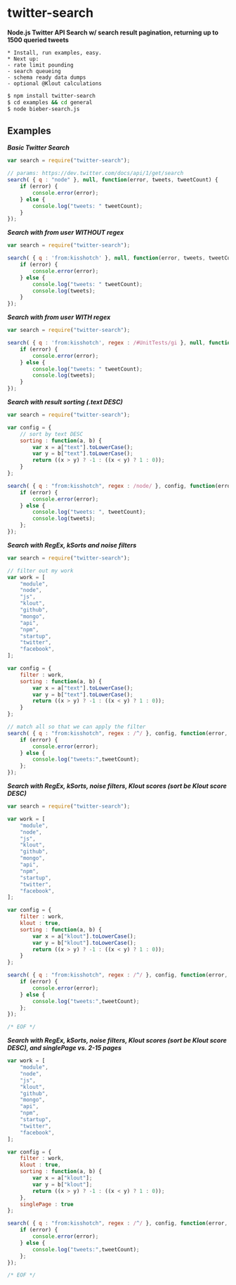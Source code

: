 
twitter-search
==============

**Node.js Twitter API Search w/ search result pagination, returning up to 1500 queried tweets**

	* Install, run examples, easy.
	* Next up: 
	- rate limit pounding 
	- search queueing
	- schema ready data dumps
	- optional @Klout calculations

```bash
$ npm install twitter-search
$ cd examples && cd general
$ node bieber-search.js
```

## Examples ##

***Basic Twitter Search***

```javascript
var search = require("twitter-search");

// params: https://dev.twitter.com/docs/api/1/get/search
search( { q : "node" }, null, function(error, tweets, tweetCount) {
	if (error) {
		console.error(error);
	} else {
		console.log("tweets: " tweetCount);
	}
});
```

***Search with from user WITHOUT regex***

```javascript
var search = require("twitter-search");

search( { q : 'from:kisshotch' }, null, function(error, tweets, tweetCount) {
	if (error) {
		console.error(error);
	} else {
		console.log("tweets: " tweetCount);
		console.log(tweets);
	}
});
```

***Search with from user WITH regex***

```javascript
var search = require("twitter-search");

search( { q : 'from:kisshotch', regex : /#UnitTests/gi }, null, function(error, tweets, tweetCount) {
	if (error) {
		console.error(error);
	} else {
		console.log("tweets: " tweetCount);
		console.log(tweets);
	}
});
```
	
***Search with result sorting (.text DESC)***

```javascript
var search = require("twitter-search");

var config = {
	// sort by text DESC
	sorting : function(a, b) {
		var x = a["text"].toLowerCase();
    	var y = b["text"].toLowerCase();
    	return ((x > y) ? -1 : ((x < y) ? 1 : 0));
	}
};

search( { q : "from:kisshotch", regex : /node/ }, config, function(error, tweets, tweetCount) {
	if (error) {
		console.error(error);
	} else {
		console.log("tweets: ", tweetCount);
		console.log(tweets);
	};
});
```

***Search with RegEx, kSorts and noise filters***

```javascript
var search = require("twitter-search");

// filter out my work
var work = [
	"module",
	"node",
	"js",
	"klout",
	"github",
	"mongo",
	"api",
	"npm",
	"startup",
	"twitter",
	"facebook",
];

var config = {
	filter : work,
	sorting : function(a, b) {
		var x = a["text"].toLowerCase();
    	var y = b["text"].toLowerCase();
    	return ((x > y) ? -1 : ((x < y) ? 1 : 0));
	}
};

// match all so that we can apply the filter
search( { q : "from:kisshotch", regex : /^/ }, config, function(error, tweets, tweetCount) {
	if (error) {
		console.error(error);
	} else {
		console.log("tweets:",tweetCount);
	};
});
```

***Search with RegEx, kSorts, noise filters, Klout scores (sort be Klout score DESC)***

```javascript
var search = require("twitter-search");

var work = [
	"module",
	"node",
	"js",
	"klout",
	"github",
	"mongo",
	"api",
	"npm",
	"startup",
	"twitter",
	"facebook",
];

var config = {
	filter : work,
	klout : true,
	sorting : function(a, b) {
		var x = a["klout"].toLowerCase();
    	var y = b["klout"].toLowerCase();
    	return ((x > y) ? -1 : ((x < y) ? 1 : 0));
	}
};

search( { q : "from:kisshotch", regex : /^/ }, config, function(error, tweets, tweetCount) {
	if (error) {
		console.error(error);
	} else {
		console.log("tweets:",tweetCount);
	};
});

/* EOF */
```

***Search with RegEx, kSorts, noise filters, Klout scores (sort be Klout score DESC), and singlePage vs. 2-15 pages***

```javascript
var work = [
	"module",
	"node",
	"js",
	"klout",
	"github",
	"mongo",
	"api",
	"npm",
	"startup",
	"twitter",
	"facebook",
];

var config = {
	filter : work,
	klout : true,
	sorting : function(a, b) {
		var x = a["klout"];
    	var y = b["klout"];
    	return ((x > y) ? -1 : ((x < y) ? 1 : 0));
	},
	singlePage : true
};

search( { q : "from:kisshotch", regex : /^/ }, config, function(error, tweets, tweetCount) {
	if (error) {
		console.error(error);
	} else {
		console.log("tweets:",tweetCount);
	};
});

/* EOF */
```